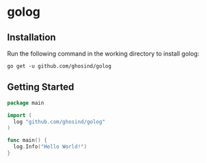 # golog

## Installation

Run the following command in the working directory to install golog:

```shell
go get -u github.com/ghosind/golog
```

## Getting Started

```go
package main

import (
  log "github.com/ghosind/golog"
)

func main() {
  log.Info("Hello World!")
}
```
